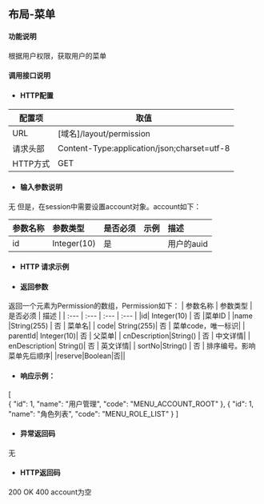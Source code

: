 ## 布局-菜单

#### 功能说明

根据用户权限，获取用户的菜单

#### 调用接口说明

* #### HTTP配置

| 配置项 | 取值 |
| --- | --- |
| URL | \[域名\]/layout/permission|
| 请求头部 | Content-Type:application/json;charset=utf-8 |
| HTTP方式 | GET |

* #### 输入参数说明
无 
但是，在session中需要设置account对象。account如下：

| 参数名称 | 参数类型 | 是否必须 | 示例 | 描述 |
| :--- | :--- | :--- | :--- | :--- |
| id| Integer(10) | 是 | | 用户的auid |



* #### HTTP 请求示例


* #### 返回参数
返回一个元素为Permission的数组，Permission如下：
| 参数名称 | 参数类型 | 是否必须 | 描述 |
| :--- | :--- | :--- | :--- |
|id| Integer(10) | 否 |菜单ID |
|name |String\(255\) | 否 | 菜单名|
| code| String\(255\)| 否 | 菜单code，唯一标识|
| parentId| Integer(10)| 否 | 父菜单|
| cnDescription|String\(\) | 否 | 中文详情|
| enDescription| String\(\)| 否 | 英文详情|
| sortNo|String\(\) | 否 | 排序编号。影响菜单先后顺序|
|reserve|Boolean|否||



* #### 响应示例：

[	
	{
		"id": 1,
		"name": "用户管理",
		"code": "MENU_ACCOUNT_ROOT"
	},
	{
		"id": 1,
		"name": "角色列表",
		"code": "MENU_ROLE_LIST"
	}
]
* #### 异常返回码
无

* #### HTTP返回码
200 OK
400 account为空




